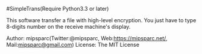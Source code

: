 #SimpleTrans(Require Python3.3 or later)

This software transfer a file with high-level encryption. You just have to type 8-digits number on the receive machine's display. 

Author: mipsparc(Twitter:@mipsparc, Web:https://mipsparc.net/, Mail:mipsparc@gmail.com)
License: The MIT License
